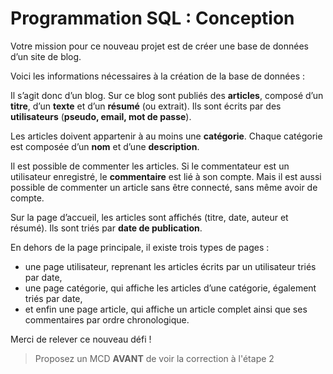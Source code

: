 # Programmation SQL : Conception

Votre mission pour ce nouveau projet est de créer une base de données d’un site de blog.

Voici les informations nécessaires à la création de la base de données :

Il s’agit donc d’un blog.
Sur ce blog sont publiés des <b>articles</b>, composé d’un <b>titre</b>, d’un <b>texte</b> et d’un <b>résumé</b> (ou extrait).
Ils sont écrits par des <b>utilisateurs</b> (<b>pseudo, email, mot de passe</b>).

Les articles doivent appartenir à au moins une <b>catégorie</b>.
Chaque catégorie est composée d’un <b>nom</b> et d’une <b>description</b>.

Il est possible de commenter les articles.
Si le commentateur est un utilisateur enregistré, le <b>commentaire</b> est lié à son compte.
Mais il est aussi possible de commenter un article sans être connecté, sans même avoir de compte.

Sur la page d’accueil, les articles sont affichés (titre, date, auteur et résumé).
Ils sont triés par <b>date de publication</b>.

En dehors de la page principale, il existe trois types de pages :

- une page utilisateur, reprenant les articles écrits par un utilisateur triés par date,
- une page catégorie, qui affiche les articles d’une catégorie, également triés par date,
- et enfin une page article, qui affiche un article complet ainsi que ses commentaires par ordre chronologique.

Merci de relever ce nouveau défi !

> Proposez un MCD <b>AVANT</b> de voir la correction à l'étape 2
